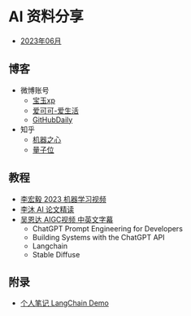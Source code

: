 # AI 资料分享

+ [2023年06月](./src/2023/2023.06.md)

## 博客

+ 微博账号
    - [宝玉xp](https://weibo.com/u/1727858283)
    - [爱可可-爱生活](https://weibo.com/1402400261)
    - [GitHubDaily](https://weibo.com/u/5722964389)
+ 知乎
    - [机器之心](https://www.zhihu.com/org/ji-qi-zhi-xin-65)
    - [量子位](https://www.zhihu.com/org/liang-zi-wei-48)

## 教程

+ [李宏毅 2023 机器学习视频](https://www.bilibili.com/video/BV1TD4y137mP/)
+ [李沐 AI 论文精读](https://space.bilibili.com/1567748478/channel/collectiondetail?sid=32744)
+ [吴恩达 AIGC视频 中英文字幕](https://mp.weixin.qq.com/s?__biz=MzAxOTcxNTIwNQ==&mid=2457983722&idx=1&sn=92b51b37a4fd3d7be79c7374575823e9&chksm=8cb7bf00bbc0361644fe96cc0b6dd328ede1c4b3539ab5fa9aba7310a19ea847719ca69f71e5&token=1303303848&lang=zh_CN#rd)
    - ChatGPT Prompt Engineering for Developers
    - Building Systems with the ChatGPT API
    - Langchain
    - Stable Diffuse
 
## 附录

+ [个人笔记 LangChain Demo](https://github.com/moyy/langchain_demo)